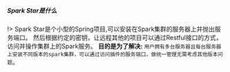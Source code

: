 ##### Spark Star是什么

!> Spark Star是个小型的Spring项目,可以安装在Spark集群的服务器上并抛出服务端口。
然后根据约定的密钥，让远程其他的项目可以通过Restful接口的方式，访问并操作集群上的Spark服务。
**目的是为了解决:** `用户拥有多台服务器且每台服务器上安装不同版本的spark集群，可以通过访问插件的服务端口，做统一管理无需考虑其他版本问题`。
